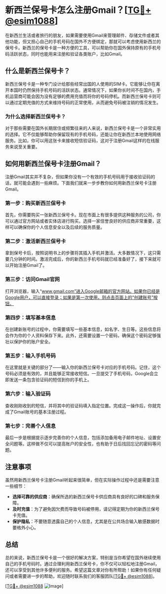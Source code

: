 # 新西兰保号卡怎么注册Gmail？[[TG💪+ @esim1088](https://t.me/s/esim1088)]

在新西兰生活或者旅行的朋友，如果需要使用Gmail来管理邮件、存储文件或者其他功能，但又担心自己的手机号码在国外不方便绑定，那就可以考虑使用新西兰的保号卡。新西兰的保号卡是一种方便的工具，可以帮助你在国外保持原有的手机号码活跃状态，同时也能用来注册和验证各类账户，比如Gmail。

## 什么是新西兰保号卡？

新西兰保号卡是一种专门设计给那些经常出国的人使用的SIM卡。它能够让你在离开本国时仍然保持手机号码的活跃状态。通常情况下，如果你长时间不在国内，手机运营商可能会因为没有足够的费用充值而将你的号码停机。而新西兰保号卡则可以通过定期充值的方式来维持号码的正常使用，从而避免号码被注销的情况发生。

### 为什么选择新西兰保号卡？

对于那些需要在国外长期居住或频繁往来的人来说，新西兰保号卡是一个非常实用的选择。它不仅能够帮助你保留现有的手机号码，还能让你在新西兰本地使用网络服务。比如，你可以用这张卡来接收短信验证码，这对于注册Gmail这样的在线服务来说至关重要。

## 如何用新西兰保号卡注册Gmail？

注册Gmail其实并不复杂，但如果你没有一个有效的手机号码用于接收验证码的话，就可能会遇到一些麻烦。下面我们就来一步步教你如何用新西兰保号卡注册Gmail。

### 第一步：购买新西兰保号卡

首先，你需要购买一张新西兰保号卡。现在市面上有很多提供这种服务的公司，你可以通过官方网站或者实体店进行购买。选择一家信誉良好的供应商非常重要，这样可以确保你的个人信息安全以及后续的服务质量。

### 第二步：激活新西兰保号卡

拿到保号卡后，按照说明书上的步骤将其插入手机并激活。大多数情况下，这只需要几分钟的时间。激活完成后，你的新西兰手机号码就已经准备好了，接下来就可以开始注册Gmail了。

### 第三步：访问Gmail官网

打开浏览器，输入“www.gmail.com”进入Google邮箱的官方网站。如果你已经是Google用户，可以直接登录；如果是第一次使用，则点击页面上的“创建账号”按钮。

### 第四步：填写基本信息

在创建新账号的过程中，你需要填写一些基本信息，如名字、生日等。这些信息将会作为你的个人资料保存下来。此外，还需要设置一个密码，确保这个密码足够强壮以保护你的账户安全。

### 第五步：输入手机号码

在这里就是关键的部分了——输入你的新西兰保号卡对应的手机号码。记住，这个号码必须是有效的，并且能够正常接收短信。一旦提交了手机号码，Google会立即发送一条包含验证码的短信到你的手机上。

### 第六步：输入验证码

查收刚刚收到的短信，并将其中的验证码填入指定位置。完成这一操作后，你就完成了Gmail账号的基本注册过程。

### 第七步：完善个人信息

最后一步是根据提示逐步完善你的个人信息，包括添加备用电子邮件地址、设置安全问题等。这样做不仅可以提高账户的安全性，也有助于日后找回忘记的密码等问题。

## 注意事项

虽然用新西兰保号卡注册Gmail听起来很简单，但在实际操作过程中还是需要注意一些细节：

- **选择可靠的供应商**：确保所选的新西兰保号卡供应商具有良好的口碑和服务保障。
- **及时充值**：为了避免因欠费而导致号码被停用，请记得定期为你的新西兰保号卡充值。
- **保护隐私**：不要随意透露自己的个人信息，尤其是在公共场合输入敏感数据时要格外小心。

## 总结

总的来说，新西兰保号卡是一个很好的解决方案，特别是当你希望在国外继续使用自己的手机号码时。通过合理利用新西兰保号卡，你不仅可以轻松地注册Gmail，还可以享受到其他许多便利的服务。希望这篇文章对你有所帮助！如果你有任何疑问或者需要进一步的帮助，欢迎随时联系我们的客服团队[[TG💪+ @esim1088](https://t.me/s/esim1088)]。

[[TG💪+ @esim1088](https://t.me/s/esim1088) ![Image](https://i.postimg.cc/4NQfJmqS/Snipaste-2025-05-13-00-14-12.png)]